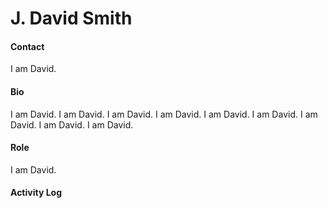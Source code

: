J. David Smith
==============

#### Contact
I am David.

#### Bio
I am David.
I am David.
I am David.
I am David.
I am David.
I am David.
I am David.
I am David.
I am David.

#### Role 
I am David.

#### Activity Log
